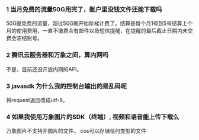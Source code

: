 ### 1 当月免费的流量50G用完了，账户里没钱文件还能下载吗
50G是免费的流量，超过50G就开始阶梯计费了。结算是每个月1号到5号结算上个月的使用费用，一直不缴费会有邮件以及短信提醒，在提醒的最后截止日期内未交费会冻结账号。
### 2	腾讯云服务器和万象之间，算内网吗
不是，目前还没开放内网的API。
### 3	javasdk 为什么我的控制台输出的是乱码呢
将request返回改成utf-8。
### 4	如果我使用万象图片的SDK（终端）, 视频和语音能上传下载么
万象图片不支持非图片的文件。 cos可以存储任何类型的文件